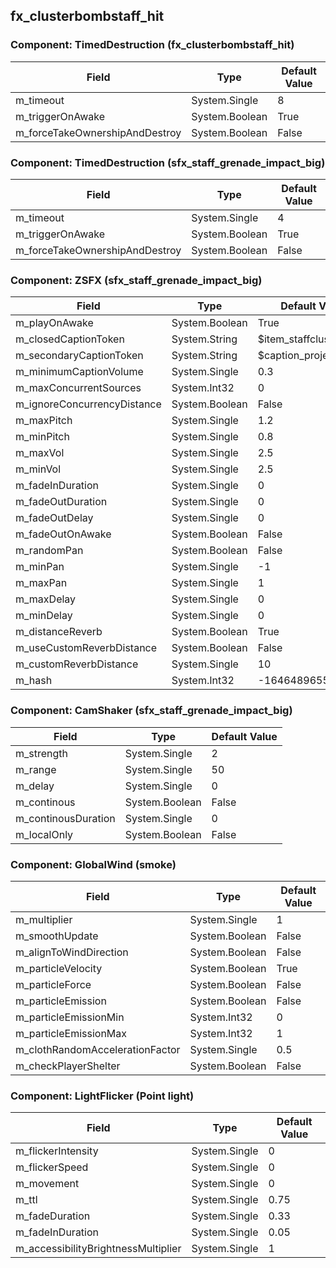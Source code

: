 ## fx_clusterbombstaff_hit

### Component: TimedDestruction (fx_clusterbombstaff_hit)

|Field|Type|Default Value|
|---|---|---|
|m_timeout|System.Single|8|
|m_triggerOnAwake|System.Boolean|True|
|m_forceTakeOwnershipAndDestroy|System.Boolean|False|

### Component: TimedDestruction (sfx_staff_grenade_impact_big)

|Field|Type|Default Value|
|---|---|---|
|m_timeout|System.Single|4|
|m_triggerOnAwake|System.Boolean|True|
|m_forceTakeOwnershipAndDestroy|System.Boolean|False|

### Component: ZSFX (sfx_staff_grenade_impact_big)

|Field|Type|Default Value|
|---|---|---|
|m_playOnAwake|System.Boolean|True|
|m_closedCaptionToken|System.String|$item_staffclusterbomb|
|m_secondaryCaptionToken|System.String|$caption_projexploding|
|m_minimumCaptionVolume|System.Single|0.3|
|m_maxConcurrentSources|System.Int32|0|
|m_ignoreConcurrencyDistance|System.Boolean|False|
|m_maxPitch|System.Single|1.2|
|m_minPitch|System.Single|0.8|
|m_maxVol|System.Single|2.5|
|m_minVol|System.Single|2.5|
|m_fadeInDuration|System.Single|0|
|m_fadeOutDuration|System.Single|0|
|m_fadeOutDelay|System.Single|0|
|m_fadeOutOnAwake|System.Boolean|False|
|m_randomPan|System.Boolean|False|
|m_minPan|System.Single|-1|
|m_maxPan|System.Single|1|
|m_maxDelay|System.Single|0|
|m_minDelay|System.Single|0|
|m_distanceReverb|System.Boolean|True|
|m_useCustomReverbDistance|System.Boolean|False|
|m_customReverbDistance|System.Single|10|
|m_hash|System.Int32|-1646489655|

### Component: CamShaker (sfx_staff_grenade_impact_big)

|Field|Type|Default Value|
|---|---|---|
|m_strength|System.Single|2|
|m_range|System.Single|50|
|m_delay|System.Single|0|
|m_continous|System.Boolean|False|
|m_continousDuration|System.Single|0|
|m_localOnly|System.Boolean|False|

### Component: GlobalWind (smoke)

|Field|Type|Default Value|
|---|---|---|
|m_multiplier|System.Single|1|
|m_smoothUpdate|System.Boolean|False|
|m_alignToWindDirection|System.Boolean|False|
|m_particleVelocity|System.Boolean|True|
|m_particleForce|System.Boolean|False|
|m_particleEmission|System.Boolean|False|
|m_particleEmissionMin|System.Int32|0|
|m_particleEmissionMax|System.Int32|1|
|m_clothRandomAccelerationFactor|System.Single|0.5|
|m_checkPlayerShelter|System.Boolean|False|

### Component: LightFlicker (Point light)

|Field|Type|Default Value|
|---|---|---|
|m_flickerIntensity|System.Single|0|
|m_flickerSpeed|System.Single|0|
|m_movement|System.Single|0|
|m_ttl|System.Single|0.75|
|m_fadeDuration|System.Single|0.33|
|m_fadeInDuration|System.Single|0.05|
|m_accessibilityBrightnessMultiplier|System.Single|1|

